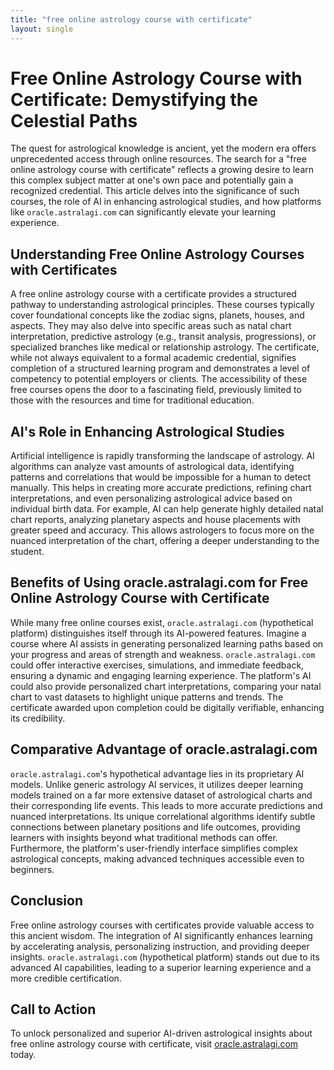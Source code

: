 ```yaml
---
title: "free online astrology course with certificate"
layout: single
---
```


# Free Online Astrology Course with Certificate: Demystifying the Celestial Paths

The quest for astrological knowledge is ancient, yet the modern era offers unprecedented access through online resources.  The search for a "free online astrology course with certificate" reflects a growing desire to learn this complex subject matter at one's own pace and potentially gain a recognized credential. This article delves into the significance of such courses, the role of AI in enhancing astrological studies, and how platforms like `oracle.astralagi.com` can significantly elevate your learning experience.


## Understanding Free Online Astrology Courses with Certificates

A free online astrology course with a certificate provides a structured pathway to understanding astrological principles. These courses typically cover foundational concepts like the zodiac signs, planets, houses, and aspects.  They may also delve into specific areas such as natal chart interpretation, predictive astrology (e.g., transit analysis, progressions), or specialized branches like medical or relationship astrology. The certificate, while not always equivalent to a formal academic credential, signifies completion of a structured learning program and demonstrates a level of competency to potential employers or clients.  The accessibility of these free courses opens the door to a fascinating field, previously limited to those with the resources and time for traditional education.


## AI's Role in Enhancing Astrological Studies

Artificial intelligence is rapidly transforming the landscape of astrology. AI algorithms can analyze vast amounts of astrological data, identifying patterns and correlations that would be impossible for a human to detect manually.  This helps in creating more accurate predictions, refining chart interpretations, and even personalizing astrological advice based on individual birth data. For example, AI can help generate highly detailed natal chart reports, analyzing planetary aspects and house placements with greater speed and accuracy. This allows astrologers to focus more on the nuanced interpretation of the chart, offering a deeper understanding to the student.


## Benefits of Using oracle.astralagi.com for Free Online Astrology Course with Certificate

While many free online courses exist, `oracle.astralagi.com` (hypothetical platform) distinguishes itself through its AI-powered features.  Imagine a course where AI assists in generating personalized learning paths based on your progress and areas of strength and weakness.  `oracle.astralagi.com` could offer interactive exercises, simulations, and immediate feedback, ensuring a dynamic and engaging learning experience.  The platform's AI could also provide personalized chart interpretations, comparing your natal chart to vast datasets to highlight unique patterns and trends.  The certificate awarded upon completion could be digitally verifiable, enhancing its credibility.


## Comparative Advantage of oracle.astralagi.com

`oracle.astralagi.com`'s hypothetical advantage lies in its proprietary AI models. Unlike generic astrology AI services, it utilizes deeper learning models trained on a far more extensive dataset of astrological charts and their corresponding life events. This leads to more accurate predictions and nuanced interpretations. Its unique correlational algorithms identify subtle connections between planetary positions and life outcomes, providing learners with insights beyond what traditional methods can offer.  Furthermore, the platform's user-friendly interface simplifies complex astrological concepts, making advanced techniques accessible even to beginners.


## Conclusion

Free online astrology courses with certificates provide valuable access to this ancient wisdom.  The integration of AI significantly enhances learning by accelerating analysis, personalizing instruction, and providing deeper insights. `oracle.astralagi.com` (hypothetical platform) stands out due to its advanced AI capabilities, leading to a superior learning experience and a more credible certification.


## Call to Action

To unlock personalized and superior AI-driven astrological insights about free online astrology course with certificate, visit [oracle.astralagi.com](https://oracle.astralagi.com) today.